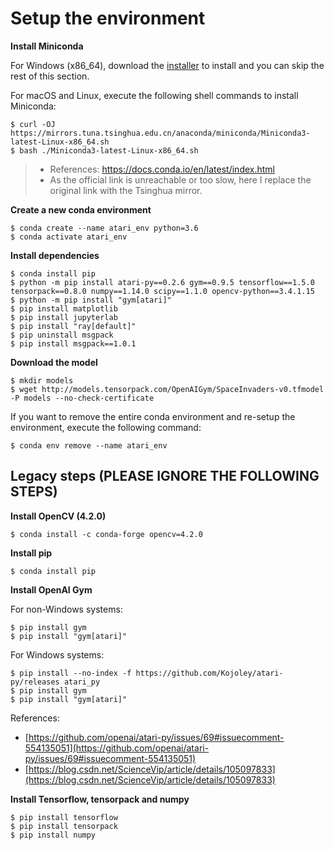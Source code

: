 # Setup the environment

**Install Miniconda**

For Windows (x86_64), download the [installer](https://repo.anaconda.com/miniconda/Miniconda3-latest-Windows-x86_64.exe) to install and you can skip the rest of this section.

For macOS and Linux, execute the following shell commands to install Miniconda:

```shell
$ curl -OJ https://mirrors.tuna.tsinghua.edu.cn/anaconda/miniconda/Miniconda3-latest-Linux-x86_64.sh
$ bash ./Miniconda3-latest-Linux-x86_64.sh
```

> - References: https://docs.conda.io/en/latest/index.html
> - As the official link is unreachable or too slow, here I replace the original link with the Tsinghua mirror.

**Create a new conda environment**

```shell
$ conda create --name atari_env python=3.6
$ conda activate atari_env
```

**Install dependencies**

```shell
$ conda install pip
$ python -m pip install atari-py==0.2.6 gym==0.9.5 tensorflow==1.5.0 tensorpack==0.8.0 numpy==1.14.0 scipy==1.1.0 opencv-python==3.4.1.15
$ python -m pip install "gym[atari]"
$ pip install matplotlib
$ pip install jupyterlab
$ pip install "ray[default]"
$ pip uninstall msgpack
$ pip install msgpack==1.0.1
```

**Download the model**

```shell
$ mkdir models
$ wget http://models.tensorpack.com/OpenAIGym/SpaceInvaders-v0.tfmodel -P models --no-check-certificate
```

If you want to remove the entire conda environment and re-setup the environment, execute the following command:
```
$ conda env remove --name atari_env
```

## Legacy steps (PLEASE IGNORE THE FOLLOWING STEPS)

**Install OpenCV (4.2.0)**

```shell
$ conda install -c conda-forge opencv=4.2.0
```

**Install pip**

```shell
$ conda install pip
```

**Install OpenAI Gym**

For non-Windows systems:

```shell
$ pip install gym
$ pip install "gym[atari]"
```

For Windows systems:

```shell
$ pip install --no-index -f https://github.com/Kojoley/atari-py/releases atari_py
$ pip install gym
$ pip install "gym[atari]"
```

References:
- [https://github.com/openai/atari-py/issues/69#issuecomment-554135051](https://github.com/openai/atari-py/issues/69#issuecomment-554135051)
- [https://blog.csdn.net/ScienceVip/article/details/105097833](https://blog.csdn.net/ScienceVip/article/details/105097833)

**Install Tensorflow, tensorpack and numpy**

```shell
$ pip install tensorflow
$ pip install tensorpack
$ pip install numpy
```
